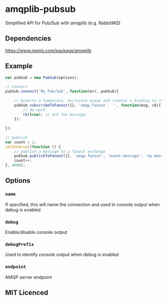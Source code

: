 # amqplib-pubsub
Simplified API for Pub/Sub with amqplib (e.g. RabbitMQ)

## Dependencies

https://www.npmjs.com/package/amqplib

## Example

```js
var pubSub = new PubSub(options);
 
// connect
pubSub.connect('My Pub/Sub', function(err, pubSub){
        
    // Asserts a temporary, exclusive queue and creates a binding to receive fanout exchange messages
    pubSub.subscribeToFanout({}, 'amqp.fanout', '', function(msg, cb){
        // do work
        cb(true); // ack the message
    });
     
});
 
// publish
var count = 1;
setInterval(function () {
    // publish a message to a fanout exchange
    pubSub.publishToFanout({}, 'amqp.fanout', 'event.message', 'my message body');
    count++;
}, 4000);

```

## Options

### `name`

If specified, this will name the connection and used in console output when debug is enabled

### `debug`

Enable/disable console output

### `debugPrefix`

Used to identify console output when debug is enabled
 
### `endpoint`
 
AMQP server endpoint

## MIT Licenced